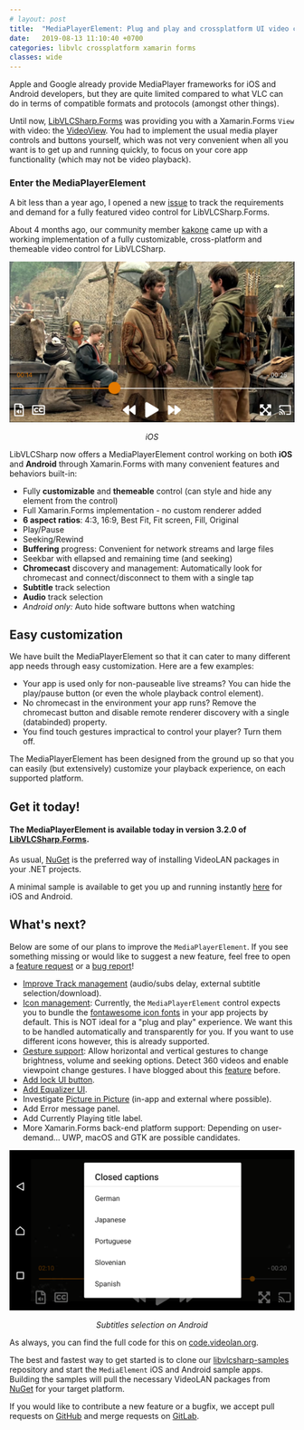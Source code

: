 ```yaml
---
# layout: post
title:  "MediaPlayerElement: Plug and play and crossplatform UI video control"
date:   2019-08-13 11:10:40 +0700
categories: libvlc crossplatform xamarin forms
classes: wide
---
```


Apple and Google already provide MediaPlayer frameworks for iOS and Android developers, but they are quite limited compared to what VLC can do in terms of compatible formats and protocols (amongst other things).

Until now, [LibVLCSharp.Forms](https://code.videolan.org/videolan/LibVLCSharp) was providing you with a Xamarin.Forms `View` with video: the [VideoView](https://code.videolan.org/videolan/LibVLCSharp/blob/master/LibVLCSharp.Forms/Shared/VideoView.cs). You had to implement the usual media player controls and buttons yourself, which was not very convenient when all you want is to get up and running quickly, to focus on your core app functionality (which may not be video playback).

### Enter the MediaPlayerElement

A bit less than a year ago, I opened a new [issue](https://code.videolan.org/videolan/LibVLCSharp/issues/45) to track the requirements and demand for a fully featured video control for LibVLCSharp.Forms.

About 4 months ago, our community member [kakone](https://github.com/kakone) came up with a working implementation of a fully customizable, cross-platform and themeable video control for LibVLCSharp.

<p align="center">
    <img src="/assets/media-element-iphone.png" />
</p>
<p align="center">
    <i>iOS</i>
</p>

LibVLCSharp now offers a MediaPlayerElement control working on both **iOS** and **Android** through Xamarin.Forms with many convenient features and behaviors built-in:

- Fully **customizable** and **themeable** control (can style and hide any element from the control)
- Full Xamarin.Forms implementation - no custom renderer added
- **6 aspect ratios**: 4:3, 16:9, Best Fit, Fit screen, Fill, Original
- Play/Pause
- Seeking/Rewind
- **Buffering** progress: Convenient for network streams and large files
- Seekbar with ellapsed and remaining time (and seeking)
- **Chromecast** discovery and management: Automatically look for chromecast and connect/disconnect to them with a single tap
- **Subtitle** track selection
- **Audio** track selection
- _Android only:_ Auto hide software buttons when watching

## Easy customization

We have built the MediaPlayerElement so that it can cater to many different app needs through easy customization. Here are a few examples:

- Your app is used only for non-pauseable live streams? You can hide the play/pause button (or even the whole playback control element).
- No chromecast in the environment your app runs? Remove the chromecast button and disable remote renderer discovery with a single (databinded) property.
- You find touch gestures impractical to control your player? Turn them off.

The MediaPlayerElement has been designed from the ground up so that you can easily (but extensively) customize your playback experience, on each supported platform.

## Get it today!

#### The MediaPlayerElement is available today in version **3.2.0** of [LibVLCSharp.Forms](https://www.nuget.org/packages/LibVLCSharp.Forms/).

As usual, [NuGet](https://www.nuget.org/profiles/videolan) is the preferred way of installing VideoLAN packages in your .NET projects.

A minimal sample is available to get you up and running instantly [here](https://code.videolan.org/mfkl/libvlcsharp-samples/tree/master/MediaElement) for iOS and Android.

## What's next?

Below are some of our plans to improve the `MediaPlayerElement`. If you see something missing or would like to suggest a new feature, feel free to open a [feature request](https://code.videolan.org/videolan/LibVLCSharp/issues) or a [bug report](https://code.videolan.org/videolan/LibVLCSharp/issues)!

- [Improve Track management](https://code.videolan.org/videolan/LibVLCSharp/issues/196) (audio/subs delay, external subtitle selection/download).
- [Icon management](https://code.videolan.org/videolan/LibVLCSharp/issues/178): Currently, the `MediaPlayerElement` control expects you to bundle the [fontawesome icon fonts](https://fontawesome.com/icons) in your app projects by default. This is NOT ideal for a "plug and play" experience. We want this to be handled automatically and transparently for you. If you want to use different icons however, this is already supported.
- [Gesture support](https://code.videolan.org/videolan/LibVLCSharp/issues/181): Allow horizontal and vertical gestures to change brightness, volume and seeking options. Detect 360 videos and enable viewpoint change gestures. I have blogged about this [feature](https://mfkl.github.io/libvlc/360/xamarin/forms/ux/2019/02/12/Fun-with-crossplatform-gestures-and-360-videos.html) before.
- [Add lock UI button](https://code.videolan.org/videolan/LibVLCSharp/issues/180).
- [Add Equalizer UI](https://code.videolan.org/videolan/LibVLCSharp/issues/197).
- Investigate [Picture in Picture](https://code.videolan.org/videolan/LibVLCSharp/issues/200) (in-app and external where possible).
- Add Error message panel.
- Add Currently Playing title label.
- More Xamarin.Forms back-end platform support: Depending on user-demand... UWP, macOS and GTK are possible candidates.

<p align="center">
    <img src="/assets/media-element-android.png"/>
</p>
<p align="center">
    <i>Subtitles selection on Android</i>
</p>

As always, you can find the full code for this on [code.videolan.org](https://code.videolan.org/videolan/LibVLCSharp).

The best and fastest way to get started is to clone our [libvlcsharp-samples](https://code.videolan.org/mfkl/libvlcsharp-samples) repository and start the `MediaElement` iOS and Android sample apps. Building the samples will pull the necessary VideoLAN packages from [NuGet](https://www.nuget.org/profiles/videolan) for your target platform.

If you would like to contribute a new feature or a bugfix, we accept pull requests on [GitHub](https://github.com/videolan/LibVLCSharp/pulls) and merge requests on [GitLab](https://code.videolan.org/videolan/LibVLCSharp/merge_requests).